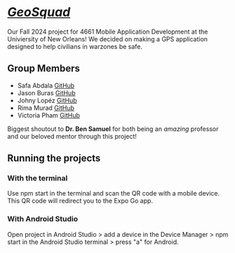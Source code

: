 # **_<ins>GeoSquad</ins>_**
Our Fall 2024 project for 4661 Mobile Application Development at the Univiersity of New Orleans!
We decided on making a GPS application designed to help civilians in warzones be safe.


## **Group Members**
* Safa Abdala [GitHub](https://github.com/sabdalah)
* Jason Buras [GitHub](https://github.com/jasonBuras)
* Johny Lopéz [GitHub](https://github.com/Johnysjr)
* Rima Murad [GitHub](https://github.com/Rima-Murad)
* Victoria Pham [GitHub](https://github.com/actuallyvee)

Biggest shoutout to **Dr. Ben Samuel** for both being an _amazing_ professor and our beloved mentor through this project!


## **Running the projects**
### With the terminal
Use npm start in the terminal and scan the QR code with a mobile device. This QR code will redirect you to the Expo Go app.

### With Android Studio
Open project in Android Studio > add a device in the Device Manager > npm start in the Android Studio terminal > press "a" for Android.
